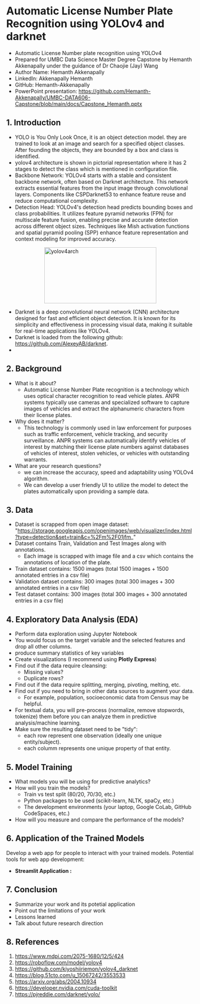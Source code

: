 # Automatic License Number Plate Recognition using YOLOv4 and darknet

- Automatic License Number plate recognition using YOLOv4
- Prepared for UMBC Data Science Master Degree Capstone by Hemanth Akkenapally under the guidance of Dr Chaojie (Jay) Wang
- Author Name: Hemanth Akkenapally
- LinkedIn: Akkenapally Hemanth
- GitHub: Hemanth-Akkenapally
- PowerPoint presentation: https://github.com/Hemanth-Akkenapally/UMBC-DATA606-Capstone/blob/main/docs/Capstone_Hemanth.pptx
    
## 1. Introduction

- YOLO is You Only Look Once, it is an object detection model. they are trained to look at an image and search for a specified object classes. After founding the objects, they are bounded by a box and class is identified.
- yolov4 architecture is shown in pictorial representation where it has 2 stages to detect the class which is mentioned in configuration file. 
- Backbone Network:
YOLOv4 starts with a stable and consistent backbone network, often based on Darknet architecture. This network extracts essential features from the input image through convolutional layers. Components like CSPDarknet53 to enhance feature reuse and reduce computational complexity.
- Detection Head:
YOLOv4's detection head predicts bounding boxes and class probabilities. It utilizes feature pyramid networks (FPN) for multiscale feature fusion, enabling precise and accurate detection across different object sizes. Techniques like Mish activation functions and spatial pyramid pooling (SPP) enhance feature representation and context modeling for improved accuracy.

<img src="/workspace/UMBC-DATA606-Capstone/docs/images/yolov4 architecture.png" alt="yolov4arch" style="display: block; margin-left: auto; margin-right: auto; width: 300px; height: 150px;">

- Darknet is a deep convolutional neural network (CNN) architecture designed for fast and efficient object detection. It is known for its simplicity and effectiveness in processing visual data, making it suitable for real-time applications like YOLOv4.
- Darknet is loaded from the following github: https://github.com/AlexeyAB/darknet.
- 
## 2. Background

- What is it about?
  - Automatic License Number Plate recognition is a technology which uses optical character recognition to read vehicle plates. 
  ANPR systems typically use cameras and specialized software to capture images of vehicles and extract the alphanumeric characters from their license plates.  
- Why does it matter? 
  - This technology is commonly used in law enforcement for purposes such as traffic enforcement, vehicle tracking, and security surveillance. ANPR systems can automatically identify vehicles of interest by matching their license plate numbers against databases of vehicles of interest, stolen vehicles, or vehicles with outstanding warrants.
- What are your research questions?
  - we can increase the accuracy, speed and adaptability using YOLOv4 algorithm.
  - We can develop a user friendly UI to utilize the model to detect the plates automatically upon providing a sample data.
  
## 3. Data 

- Dataset is scrapped from open image dataset: "https://storage.googleapis.com/openimages/web/visualizer/index.html?type=detection&set=train&c=%2Fm%2F01jfm_"
- Dataset contains Train, Validation and Test Images along with annotations.
  - Each image is scrapped with image file and a csv which contains the annotations of location of the plate.
- Train dataset contains: 1500 images (total 1500 images + 1500 annotated entries in a csv file)
- Validation dataset contains: 300 images (total 300 images + 300 annotated entries in a csv file)
- Test dataset contains: 300 images (total 300 images + 300 annotated entries in a csv file)

## 4. Exploratory Data Analysis (EDA)

- Perform data exploration using Jupyter Notebook
- You would focus on the target variable and the selected features and drop all other columns.
- produce summary statistics of key variables
- Create visualizations (I recommend using **Plotly Express**)
- Find out if the data require cleansing:
  - Missing values?
  - Duplicate rows? 
- Find out if the data require splitting, merging, pivoting, melting, etc.
- Find out if you need to bring in other data sources to augment your data.
  - For example, population, socioeconomic data from Census may be helpful.
- For textual data, you will pre-process (normalize, remove stopwords, tokenize) them before you can analyze them in predictive analysis/machine learning.
- Make sure the resulting dataset need to be "tidy":
  - each row represent one observation (ideally one unique entity/subject).
  - each columm represents one unique property of that entity. 

## 5. Model Training 

- What models you will be using for predictive analytics?
- How will you train the models?
  - Train vs test split (80/20, 70/30, etc.)
  - Python packages to be used (scikit-learn, NLTK, spaCy, etc.)
  - The development environments (your laptop, Google CoLab, GitHub CodeSpaces, etc.)
- How will you measure and compare the performance of the models?

## 6. Application of the Trained Models

Develop a web app for people to interact with your trained models. Potential tools for web app development:

- **Streamlit Application :** 

## 7. Conclusion

- Summarize your work and its potetial application
- Point out the limitations of your work
- Lessons learned 
- Talk about future research direction

## 8. References 

1. https://www.mdpi.com/2075-1680/12/5/424
2. https://roboflow.com/model/yolov4
3. https://github.com/kiyoshiiriemon/yolov4_darknet
4. https://blog.51cto.com/u_15067242/3553533
5. https://arxiv.org/abs/2004.10934 
6. https://developer.nvidia.com/cuda-toolkit 
7. https://pjreddie.com/darknet/yolo/
